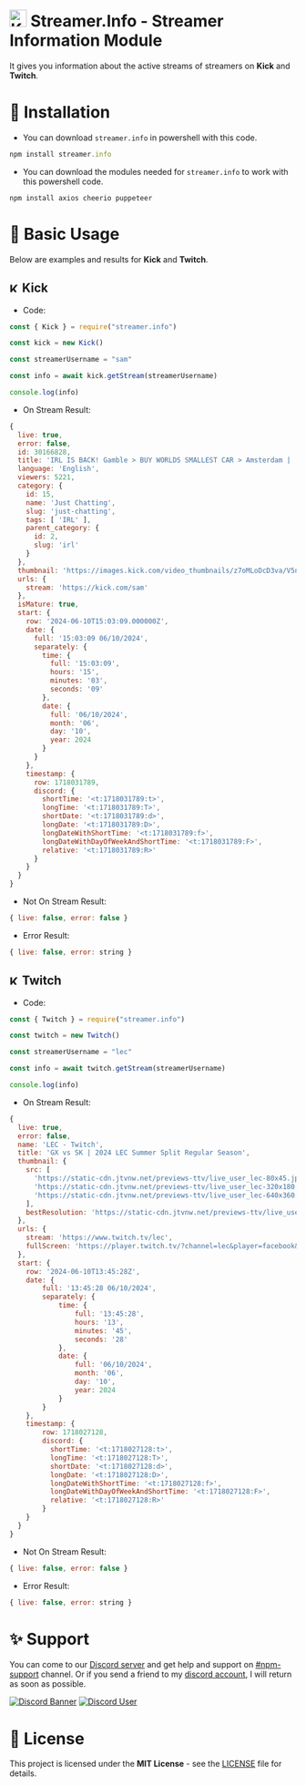 # <img src="https://cdn.discordapp.com/emojis/1221913766145429505.png" alt="Kick logo" width="30"/> Streamer.Info - Streamer Information Module
It gives you information about the active streams of streamers on **Kick** and **Twitch**.
# 🔧 Installation
- You can download `streamer.info` in powershell with this code.
```js
npm install streamer.info
```
- You can download the modules needed for `streamer.info` to work with this powershell code.
```sheel
npm install axios cheerio puppeteer
```
# 🧱 Basic Usage
Below are examples and results for **Kick** and **Twitch**.
## <img src="https://cdn.discordapp.com/emojis/1249372855796502539.png" alt="Kick logo" width="17"/> Kick
- Code:
```js
const { Kick } = require("streamer.info")

const kick = new Kick()

const streamerUsername = "sam"

const info = await kick.getStream(streamerUsername)

console.log(info)
```
- On Stream Result: 
```js
{
  live: true,
  error: false,
  id: 30166828,
  title: 'IRL IS BACK! Gamble > BUY WORLDS SMALLEST CAR > Amsterdam |  Sam Pepper Live',
  language: 'English',
  viewers: 5221,
  category: {
    id: 15,
    name: 'Just Chatting',
    slug: 'just-chatting',
    tags: [ 'IRL' ],
    parent_category: { 
      id: 2, 
      slug: 'irl' 
    }
  },
  thumbnail: 'https://images.kick.com/video_thumbnails/z7oMLoDcD3va/V5nebj3n2vqk/720.webp',
  urls: { 
    stream: 'https://kick.com/sam'
  },
  isMature: true,
  start: {
    row: '2024-06-10T15:03:09.000000Z',
    date: { 
      full: '15:03:09 06/10/2024', 
      separately: {
        time: { 
          full: '15:03:09', 
          hours: '15', 
          minutes: '03', 
          seconds: '09' 
        },
        date: { 
          full: '06/10/2024', 
          month: '06', 
          day: '10', 
          year: 2024 
        }
      }
    },
    timestamp: { 
      row: 1718031789, 
      discord: {
        shortTime: '<t:1718031789:t>',
        longTime: '<t:1718031789:T>',
        shortDate: '<t:1718031789:d>',
        longDate: '<t:1718031789:D>',
        longDateWithShortTime: '<t:1718031789:f>',
        longDateWithDayOfWeekAndShortTime: '<t:1718031789:F>',
        relative: '<t:1718031789:R>'
      }
    }
  }
}
```
- Not On Stream Result:
```js
{ live: false, error: false }
```
- Error Result:
```js
{ live: false, error: string }
```
## <img src="https://cdn.discordapp.com/emojis/1221761381942956033.png" alt="Kick logo" width="17"/> Twitch
- Code:
```js
const { Twitch } = require("streamer.info")

const twitch = new Twitch()

const streamerUsername = "lec"

const info = await twitch.getStream(streamerUsername)

console.log(info)
```
- On Stream Result: 
```js
{
  live: true,
  error: false,
  name: 'LEC - Twitch',
  title: 'GX vs SK | 2024 LEC Summer Split Regular Season',
  thumbnail: {
    src: [
      'https://static-cdn.jtvnw.net/previews-ttv/live_user_lec-80x45.jpg',
      'https://static-cdn.jtvnw.net/previews-ttv/live_user_lec-320x180.jpg',
      'https://static-cdn.jtvnw.net/previews-ttv/live_user_lec-640x360.jpg'
    ],
    bestResolution: 'https://static-cdn.jtvnw.net/previews-ttv/live_user_lec-640x360.jpg'
  },
  urls: {
    stream: 'https://www.twitch.tv/lec',
    fullScreen: 'https://player.twitch.tv/?channel=lec&player=facebook&autoplay=true&parent=meta.tag'
  },
  start: {
    row: '2024-06-10T13:45:28Z',
    date: { 
        full: '13:45:28 06/10/2024', 
        separately: {
            time: { 
                full: '13:45:28', 
                hours: '13', 
                minutes: '45', 
                seconds: '28' 
            },
            date: { 
                full: '06/10/2024', 
                month: '06', 
                day: '10', 
                year: 2024 
            }
        } 
    },
    timestamp: { 
        row: 1718027128, 
        discord: {
          shortTime: '<t:1718027128:t>',
          longTime: '<t:1718027128:T>',
          shortDate: '<t:1718027128:d>',
          longDate: '<t:1718027128:D>',
          longDateWithShortTime: '<t:1718027128:f>',
          longDateWithDayOfWeekAndShortTime: '<t:1718027128:F>',
          relative: '<t:1718027128:R>'
        }
    }
  }
}
```
- Not On Stream Result:
```js
{ live: false, error: false }
```
- Error Result:
```js
{ live: false, error: string }
```
# ✨ Support
You can come to our [Discord server](https://discord.gg/TCWbk7zWY5) and get help and support on [#npm-support](https://discord.com/channels/1196503995661942965/1249767884159455355) channel. Or if you send a friend to my [discord account](https://discord.com/users/389071682649849868), I will return as soon as possible.

[![Discord Banner](https://api.weblutions.com/discord/invite/TCWbk7zWY5/)](https://discord.gg/TCWbk7zWY5)
[![Discord User](https://lanyard-profile-readme.vercel.app/api/389071682649849868?hideActivity=true)](https://discord.com/users/389071682649849868)
# 📜 License
This project is licensed under the **MIT License** - see the [LICENSE](https://github.com/beftlidev/streamer.info/blob/main/LICENSE) file for details.
